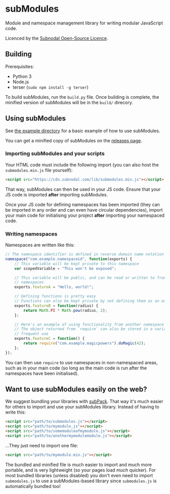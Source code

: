 # subModules
Module and namespace management library for writing modular JavaScript code.

Licenced by the [Subnodal Open-Source Licence](LICENCE.md).

## Building
Prerequisites:
* Python 3
* Node.js
* terser (`sudo npm install -g terser`)

To build subModules, run the `build.py` file. Once building is complete, the
minified version of subModules will be in the `build/` direcory.

## Using subModules
See
[the example directory](https://github.com/Subnodal/subModules/tree/main/example)
for a basic example of how to use subModules.

You can get a minified copy of subModules on the [releases page](https://github.com/Subnodal/subModules/releases).

### Importing subModules and your scripts
Your HTML code must include the following import (you can also host the
`submodules.min.js` file yourself):

```html
<script src="https://cdn.subnodal.com/lib/submodules.min.js"></script>
```

That way, subModules can then be used in your JS code. Ensure that your JS code
is imported **after** importing subModules.

Once your JS code for defining namespaces has been imported (they can be
imported in any order and can even have circular dependencies), import your main
code for initialising your project **after** importing your namespaced code.

### Writing namespaces
Namespaces are written like this:

```js
// The namespace identifier is defined in reverse domain name notation
namespace("com.example.namespaceid", function(exports) {
    // This variable will be kept private to this namespace
    var scopedVariable = "This won't be exposed";

    // This variable will be public, and can be read or written to from other
    // namespaces
    exports.featureA = "Hello, world!";

    // Defining functions is pretty easy
    // Functions can also be kept private by not defining them as an export
    exports.featureB = function(radius) {
        return Math.PI * Math.pow(radius, 2);
    };

    // Here's an example of using functionality from another namespace
    // The object returned from `require` can also be stored in a variable for
    // frequent use
    exports.featureC = function() {
        return require("com.example.magicpowers").doMagic(42);
    };
});
```

You can then use `require` to use namespaces in non-namespaced areas, such as in
your main code (so long as the main code is run after the namespaces have been
initialised).

## Want to use subModules easily on the web?
We suggest bundling your libraries with
[subPack](https://github.com/Subnodal/subPack). That way it's much easier for
others to import and use your subModules library. Instead of having to write
this:

```html
<script src="path/to/submodules.js"></script>
<script src="path/to/mymodule.js"></script>
<script src="path/to/somemoduleofmymodule.js"></script>
<script src="path/to/anothermymodulemodule.js"></script>
```

...They just need to import one file:

```html
<script src="path/to/mymodule.min.js"></script>
```

The bundled and minified file is much easier to import and much more portable,
and is very lightweight (so your pages load _much_ quicker). For most bundled
libraries (unless disabled) you don't even need to import `submodules.js` to use
a subModules-based library since `submodules.js` is automatically bundled too!